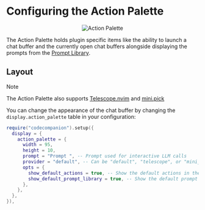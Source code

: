 # Configuring the Action Palette

<p align="center">
  <img src="https://github.com/user-attachments/assets/0d427d6d-aa5f-405c-ba14-583830251740" alt="Action Palette">
</p>

The Action Palette holds plugin specific items like the ability to launch a chat buffer and the currently open chat buffers alongside displaying the prompts from the [Prompt Library](prompt-library).

## Layout

> [!NOTE]
> The Action Palette also supports [Telescope.nvim](https://github.com/nvim-telescope/telescope.nvim) and [mini.pick](https://github.com/echasnovski/mini.pick)

You can change the appearance of the chat buffer by changing the `display.action_palette` table in your configuration:

```lua
require("codecompanion").setup({
  display = {
    action_palette = {
      width = 95,
      height = 10,
      prompt = "Prompt ", -- Prompt used for interactive LLM calls
      provider = "default", -- Can be "default", "telescope", or "mini_pick". If not specified, the plugin will autodetect installed providers.
      opts = {
        show_default_actions = true, -- Show the default actions in the action palette?
        show_default_prompt_library = true, -- Show the default prompt library in the action palette?
      },
    },
  },
}),
```
